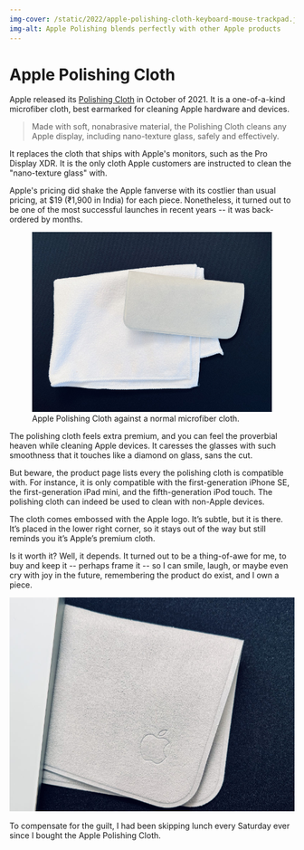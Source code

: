 ```yaml
---
img-cover: /static/2022/apple-polishing-cloth-keyboard-mouse-trackpad.jpg
img-alt: Apple Polishing blends perfectly with other Apple products
---
```


# Apple Polishing Cloth

Apple released its [Polishing Cloth](https://www.apple.com/shop/product/MM6F3AM/A/polishing-cloth) in October of 2021. It is a one-of-a-kind microfiber cloth, best earmarked for cleaning Apple hardware and devices.

> Made with soft, nonabrasive material, the Polishing Cloth cleans any Apple display, including nano-texture glass, safely and effectively.

It replaces the cloth that ships with Apple's monitors, such as the Pro Display XDR. It is the only cloth Apple customers are instructed to clean the "nano-texture glass" with.

Apple's pricing did shake the Apple fanverse with its costlier than usual pricing, at $19 (₹1,900 in India) for each piece. Nonetheless, it turned out to be one of the most successful launches in recent years -- it was back-ordered by months.

<figure class="large">
  <img src="/static/2022/apple-polishing-cloth-amazon.jpg" alt="Apple Polishing Cloth against a normal microfiber cloth." loading="lazy">
  <figcaption>
    Apple Polishing Cloth against a normal microfiber cloth.
  </figcaption>
</figure>

The polishing cloth feels extra premium, and you can feel the proverbial heaven while cleaning Apple devices. It caresses the glasses with such smoothness that it touches like a diamond on glass, sans the cut.

But beware, the product page lists every the polishing cloth is compatible with. For instance, it is only compatible with the first-generation iPhone SE, the first-generation iPad mini, and the fifth-generation iPod touch. The polishing cloth can indeed be used to clean with non-Apple devices.

The cloth comes embossed with the Apple logo. It’s subtle, but it is there. It’s placed in the lower right corner, so it stays out of the way but still reminds you it’s Apple’s premium cloth.

Is it worth it? Well, it depends. It turned out to be a thing-of-awe for me, to buy and keep it -- perhaps frame it -- so I can smile, laugh, or maybe even cry with joy in the future, remembering the product do exist, and I own a piece.

![Apple Polishing Cloth](/static/2022/apple-polishing-cloth.jpg "Apple Polishing Cloth")

To compensate for the guilt, I had been skipping lunch every Saturday ever since I bought the Apple Polishing Cloth.